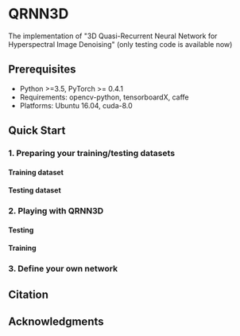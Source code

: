 # QRNN3D

The implementation of "3D Quasi-Recurrent Neural Network for Hyperspectral Image Denoising" (only testing code is available now)

## Prerequisites
* Python >=3.5, PyTorch >= 0.4.1
* Requirements: opencv-python, tensorboardX, caffe
* Platforms: Ubuntu 16.04, cuda-8.0


## Quick Start

### 1. Preparing your training/testing datasets

#### Training dataset

#### Testing dataset


### 2. Playing with QRNN3D

#### Testing


#### Training


### 3. Define your own network


## Citation


## Acknowledgments
